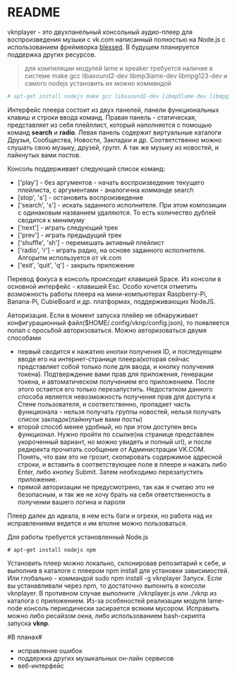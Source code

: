 # README #

vknplayer - это двухпанельный консольный аудио-плеер для воспроизведения музыки с vk.com написанный полностью на Node.js с использованием фреймворка [blessed]. В будущем планируется поддержка других ресурсов.

> для компиляции модулей lame и speaker требуется наличие в системе make gcc libasound2-dev libmp3lame-dev libmpg123-dev и самого nodejs
> установить их можно коммандой
```sh
# apt-get install nodejs make gcc libasound2-dev libmp3lame-dev libmpg123-dev
```

Интерфейс плеера состоит из двух панелей, панели функциональных клавиш и строки ввода команд. Правая панель - статическая, представляет
из себя плейллист, который наполняется с помощью команд **search** и **radio**.
Левая панель содержит виртуальные каталоги Друзья, Сообщества, Новости, Закладки и др.
Соответственно можно слушать свою музыку, друзей, групп. А так же музыку из новостей, и лайкнутых вами постов.

Консоль поддерживает следующий список команд:
* ['play'] - без аргументов - начать воспроизведение текущего плейлиста, с аргументами - аналогична комманде search
* [stop', 's'] - остановить воспроизведение
* ['search', 's'] - искать заданного исполнителя. При этом композиции с одинаковым названием удаляются. То есть количество дублей сводится к минимуму
* ['next'] - играть следующий трек
* ['prev'] - играть предыдущий трек
* ['shuffle', 'sh'] - перемешать активный плейлист
* ['radio', 'r'] - играть радио, на основе заданного исполнителя. Алгоритм используется от vk.com
* ['exit', 'quit', 'q'] - закрыть приложение

Перевод фокуса в консоль происходит клавишей Space. Из консоли в основной интерфейс - клавишей Esc.
Особо хочется отметить возможность работы плеера на мини-компьютерах Raspberry-Pi, Banana-Pi, CubieBoard и др. платформах, поддерживающих NodeJS.

Авторизация. Если в момент запуска плейер не обнаруживает конфигурационный файл($HOME/.config/vknp/config.json), то появляется попап с просьбой авторизоваться. Можно авторизоваться двумя способами
* первый сводится к нажатию кнопки получения ID, и последующем вводе его на интернет-странице плеера(которая сейчас представляет собой только поле для ввода, и кнопку получения токена). Подтверждение вами прав для приложения, генерации токена, и автоматическом получением его приложением. После этого остается его только перезапустить. Недостатком данного способа является невозможность получения прав для доступа к Стене пользователя, и соответственно, пропадает часть функционала -  нельзя получать группы новостей, нельзя получать список закладок(лайкнутые вами посты)
* второй способ менее удобный, но при этом доступен весь функционал. Нужно пройти по ссылке(на странице представлен укороченный вариант, но можно увидеть и полный url), и после редиректа прочитать сообщение от Администрации VK.COM. Понять, что вам это не грозит, скопировать содержимое адресной строки, и вставить в соответствующее поле в плеере и нажать либо Enter, либо кнопку Submit. Затем необходимо перезапустить приложение.
* прямой авторизации не предусмотрено, так как я считаю это не безопасным, и так же не хочу брать на себя ответственность в получении вашего логина и пароля

Плеер далек до идеала, в нем есть баги и огрехи, но работа над их исправлениями ведется и им вполне можно пользоваться.

Для работы требуется установленный Node.js
```
# apt-get install nodejs npm
```

Установить плеер можно локально, склонировав репозитарий к себе, и выполнив в каталоге с плеером npm install для установки зависимостей. Или глобально - коммандой sudo npm install -g vknplayer
Запуск. Если вы устанавливали через npm, то достаточно выпонить в консоли vknplayer. В противном случае выполните ./vknplayer.js или ./vknp из каталога с приложением. 
Из-за особеностей реализации модуля lame-node консоль периодически засирается всяким мусором. Исправить можно либо ресайзом окна, либо использованием bash-скрипта запуска **vknp**.

#В планах#

* исправление ошибок
* поддержка других музыкальных он-лайн сервисов
* веб-интерфейс

[blessed]:https://github.com/chjj/blessed
